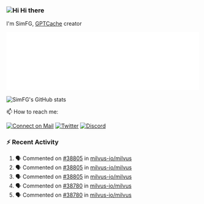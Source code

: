 ### <img src='https://qpluspicture.oss-cn-beijing.aliyuncs.com/6LjjQA/Hi.gif' alt='Hi' width="24"/> Hi there

I'm SimFG, [GPTCache](https://github.com/zilliztech/GPTCache) creator

![Metrics 👋](/metrics.plugin.followup.user.svg)

![SimFG's GitHub stats](https://github-readme-stats.vercel.app/api?username=SimFG&show_icons=true&theme=radical&count_private=true)

📫 How to reach me:

[![Connect on Mail](https://img.shields.io/badge/Ask%20me-anything-1abc9c.svg)](mailto:1142838399@qq.com)
[![Twitter](https://img.shields.io/twitter/follow/FogSim?style=social)](https://twitter.com/FogSim)
[![Discord](https://img.shields.io/discord/1092648432495251507?label=Discord&logo=discord)](https://discord.gg/Q8C6WEjSWV)

### :zap: Recent Activity

<!--START_SECTION:activity-->
1. 🗣 Commented on [#38805](https://github.com/milvus-io/milvus/issues/38805) in [milvus-io/milvus](https://github.com/milvus-io/milvus)
2. 🗣 Commented on [#38805](https://github.com/milvus-io/milvus/issues/38805) in [milvus-io/milvus](https://github.com/milvus-io/milvus)
3. 🗣 Commented on [#38805](https://github.com/milvus-io/milvus/issues/38805) in [milvus-io/milvus](https://github.com/milvus-io/milvus)
4. 🗣 Commented on [#38780](https://github.com/milvus-io/milvus/issues/38780) in [milvus-io/milvus](https://github.com/milvus-io/milvus)
5. 🗣 Commented on [#38780](https://github.com/milvus-io/milvus/issues/38780) in [milvus-io/milvus](https://github.com/milvus-io/milvus)
<!--END_SECTION:activity-->

